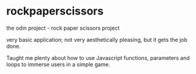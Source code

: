 # rockpaperscissors

the odin project - rock paper scissors project 

very basic application; not very aesthetically pleasing, but it gets the job done.

Taught me plenty about how to use Javascript functions, parameters and loops to immerse users in a simple game. 

